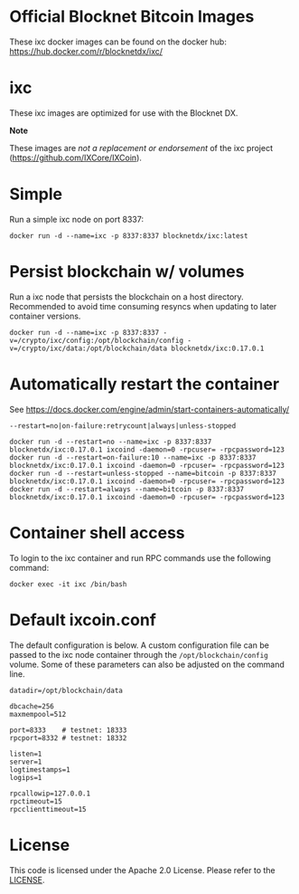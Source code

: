 Official Blocknet Bitcoin Images
=================================

These ixc docker images can be found on the docker hub: https://hub.docker.com/r/blocknetdx/ixc/

ixc
========

These ixc images are optimized for use with the Blocknet DX.

**Note**

These images are _not a replacement or endorsement_ of the ixc project (https://github.com/IXCore/IXCoin).


Simple
======

Run a simple ixc node on port 8337:
```
docker run -d --name=ixc -p 8337:8337 blocknetdx/ixc:latest
```


Persist blockchain w/ volumes
=============================

Run a ixc node that persists the blockchain on a host directory. Recommended to avoid time consuming resyncs when updating to later container versions.
```
docker run -d --name=ixc -p 8337:8337 -v=/crypto/ixc/config:/opt/blockchain/config -v=/crypto/ixc/data:/opt/blockchain/data blocknetdx/ixc:0.17.0.1
```


Automatically restart the container
===================================

See https://docs.docker.com/engine/admin/start-containers-automatically/

`--restart=no|on-failure:retrycount|always|unless-stopped`

```
docker run -d --restart=no --name=ixc -p 8337:8337 blocknetdx/ixc:0.17.0.1 ixcoind -daemon=0 -rpcuser= -rpcpassword=123
docker run -d --restart=on-failure:10 --name=ixc -p 8337:8337 blocknetdx/ixc:0.17.0.1 ixcoind -daemon=0 -rpcuser= -rpcpassword=123
docker run -d --restart=unless-stopped --name=bitcoin -p 8337:8337 blocknetdx/ixc:0.17.0.1 ixcoind -daemon=0 -rpcuser= -rpcpassword=123
docker run -d --restart=always --name=bitcoin -p 8337:8337 blocknetdx/ixc:0.17.0.1 ixcoind -daemon=0 -rpcuser= -rpcpassword=123
```


Container shell access
======================

To login to the ixc container and run RPC commands use the following command:
```
docker exec -it ixc /bin/bash
```


Default ixcoin.conf
=====================

The default configuration is below. A custom configuration file can be passed to the ixc  node container through the `/opt/blockchain/config` volume. Some of these parameters can also be adjusted on the command line.
```
datadir=/opt/blockchain/data

dbcache=256
maxmempool=512

port=8333    # testnet: 18333
rpcport=8332 # testnet: 18332

listen=1
server=1
logtimestamps=1
logips=1

rpcallowip=127.0.0.1
rpctimeout=15
rpcclienttimeout=15
```


License
=======

This code is licensed under the Apache 2.0 License. Please refer to the [LICENSE](https://github.com/BlocknetDX/dockerimages/blob/master/LICENSE).